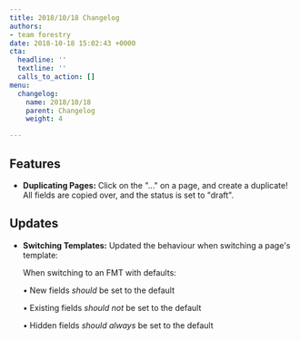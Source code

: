 ```yaml
---
title: 2018/10/18 Changelog
authors:
- team forestry
date: 2018-10-18 15:02:43 +0000
cta:
  headline: ''
  textline: ''
  calls_to_action: []
menu:
  changelog:
    name: 2018/10/18
    parent: Changelog
    weight: 4

---
```

## Features

* **Duplicating Pages:** Click on the "..." on a page, and create a duplicate! All fields are copied over, and the status is set to "draft".

## Updates

* **Switching Templates:** Updated the behaviour when switching a page's template:

  When switching to an FMT with defaults:

  • New fields _should_ be set to the default

  • Existing fields _should not_ be set to the default

  • Hidden fields _should always_ be set to the default